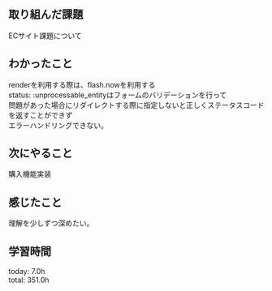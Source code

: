 ## 取り組んだ課題
ECサイト課題について   
## わかったこと
renderを利用する際は、flash.nowを利用する   
status: :unprocessable_entityはフォームのバリデーションを行って   
問題があった場合にリダイレクトする際に指定しないと正しくステータスコードを返すことができず   
エラーハンドリングできない。
## 次にやること
 購入機能実装
## 感じたこと
 理解を少しずつ深めたい。
## 学習時間
today: 7.0h   
total: 351.0h